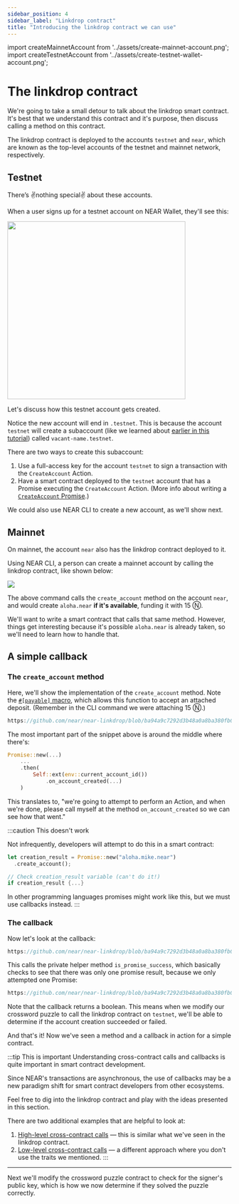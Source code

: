 ```yaml
---
sidebar_position: 4
sidebar_label: "Linkdrop contract"
title: "Introducing the linkdrop contract we can use"
---
```


import createMainnetAccount from '../assets/create-mainnet-account.png';
import createTestnetAccount from '../assets/create-testnet-wallet-account.png';

# The linkdrop contract

We're going to take a small detour to talk about the linkdrop smart contract. It's best that we understand this contract and it's purpose, then discuss calling a method on this contract.

The linkdrop contract is deployed to the accounts `testnet` and `near`, which are known as the top-level accounts of the testnet and mainnet network, respectively. 

## Testnet

There’s ✌️nothing special✌️ about these accounts.

When a user signs up for a testnet account on NEAR Wallet, they'll see this:

<img src={createTestnetAccount} width="400" />

Let's discuss how this testnet account gets created. 

Notice the new account will end in `.testnet`. This is because the account `testnet` will create a subaccount (like we learned about [earlier in this tutorial](/zero-to-hero/basics/add-functions-call#create-a-subaccount)) called `vacant-name.testnet`.

There are two ways to create this subaccount:
1. Use a full-access key for the account `testnet` to sign a transaction with the `CreateAccount` Action.
2. Have a smart contract deployed to the `testnet` account that has a Promise executing the `CreateAccount` Action. (More info about writing a [`CreateAccount` Promise](/promises/create-account).)

We could also use NEAR CLI to create a new account, as we'll show next.

## Mainnet

On mainnet, the account `near` also has the linkdrop contract deployed to it.

Using NEAR CLI, a person can create a mainnet account by calling the linkdrop contract, like shown below:

<img src={createMainnetAccount} />

The above command calls the `create_account` method on the account `near`, and would create `aloha.near` **if it's available**, funding it with 15 Ⓝ.

We'll want to write a smart contract that calls that same method. However, things get interesting because it's possible `aloha.near` is already taken, so we'll need to learn how to handle that.

## A simple callback

### The `create_account` method

Here, we'll show the implementation of the `create_account` method. Note the [`#[payable]` macro](/contract-interface/payable-methods), which allows this function to accept an attached deposit. (Remember in the CLI command we were attaching 15 Ⓝ.)

```rust reference
https://github.com/near/near-linkdrop/blob/ba94a9c7292d3b48a0a8ba380fb0e7ff6b24efc6/src/lib.rs#L125-L149
```

The most important part of the snippet above is around the middle where there's:

```rs
Promise::new(...)
    ...
    .then(
        Self::ext(env::current_account_id())
            .on_account_created(...)
    )
```

This translates to, "we're going to attempt to perform an Action, and when we're done, please call myself at the method `on_account_created` so we can see how that went."

:::caution This doesn't work

Not infrequently, developers will attempt to do this in a smart contract:

```rust
let creation_result = Promise::new("aloha.mike.near")
  .create_account();

// Check creation_result variable (can't do it!)
if creation_result {...}

```

In other programming languages promises might work like this, but we must use callbacks instead. 
:::

### The callback

Now let's look at the callback:

```rust reference
https://github.com/near/near-linkdrop/blob/ba94a9c7292d3b48a0a8ba380fb0e7ff6b24efc6/src/lib.rs#L151-L164
```

This calls the private helper method `is_promise_success`, which basically checks to see that there was only one promise result, because we only attempted one Promise:

```rust reference
https://github.com/near/near-linkdrop/blob/ba94a9c7292d3b48a0a8ba380fb0e7ff6b24efc6/src/lib.rs#L32-L42
```

Note that the callback returns a boolean. This means when we modify our crossword puzzle to call the linkdrop contract on `testnet`, we'll be able to determine if the account creation succeeded or failed.

And that's it! Now we've seen a method and a callback in action for a simple contract.

:::tip This is important
Understanding cross-contract calls and callbacks is quite important in smart contract development.

Since NEAR's transactions are asynchronous, the use of callbacks may be a new paradigm shift for smart contract developers from other ecosystems. 

Feel free to dig into the linkdrop contract and play with the ideas presented in this section.

There are two additional examples that are helpful to look at:
1. [High-level cross-contract calls](https://github.com/near/near-sdk-rs/blob/master/examples/cross-contract-calls/high-level/src/lib.rs) — this is similar what we've seen in the linkdrop contract.
2. [Low-level cross-contract calls](https://github.com/near/near-sdk-rs/blob/master/examples/cross-contract-calls/low-level/src/lib.rs) — a different approach where you don't use the traits we mentioned.
:::

---

Next we'll modify the crossword puzzle contract to check for the signer's public key, which is how we now determine if they solved the puzzle correctly.